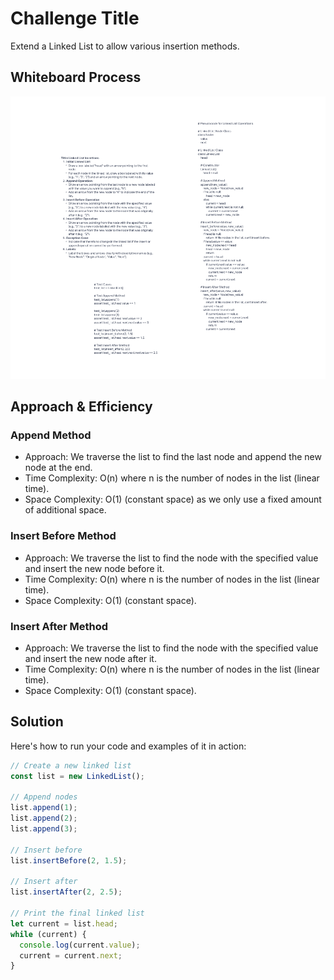 # Challenge Title

Extend a Linked List to allow various insertion methods.

## Whiteboard Process

![Code Challenge 6](codechallenge6.png)

## Approach & Efficiency

### Append Method

- Approach: We traverse the list to find the last node and append the new node at the end.
- Time Complexity: O(n) where n is the number of nodes in the list (linear time).
- Space Complexity: O(1) (constant space) as we only use a fixed amount of additional space.

### Insert Before Method

- Approach: We traverse the list to find the node with the specified value and insert the new node before it.
- Time Complexity: O(n) where n is the number of nodes in the list (linear time).
- Space Complexity: O(1) (constant space).

### Insert After Method

- Approach: We traverse the list to find the node with the specified value and insert the new node after it.
- Time Complexity: O(n) where n is the number of nodes in the list (linear time).
- Space Complexity: O(1) (constant space).

## Solution

Here's how to run your code and examples of it in action:

```javascript
// Create a new linked list
const list = new LinkedList();

// Append nodes
list.append(1);
list.append(2);
list.append(3);

// Insert before
list.insertBefore(2, 1.5);

// Insert after
list.insertAfter(2, 2.5);

// Print the final linked list
let current = list.head;
while (current) {
  console.log(current.value);
  current = current.next;
}
```
